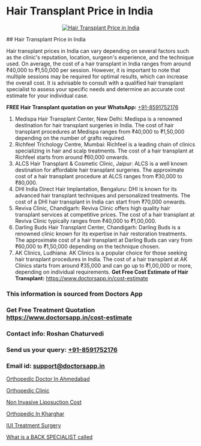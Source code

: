 # Hair Transplant Price in India

<p align="center">
  <a href="https://doctorsapp.co.in/uploads/treatment_image/Finding%20the%20best%20hair%20clinic.jpg">
    <img src="https://doctorsapp.co.in/treatment/hair-transplant" alt="Hair Transplant Price in India">
  </a>
</p>
## Hair Transplant Price in India

Hair transplant prices in India can vary depending on several factors such as the clinic's reputation, location, surgeon's experience, and the technique used. On average, the cost of a hair transplant in India ranges from around ₹40,000 to ₹1,50,000 per session. However, it is important to note that multiple sessions may be required for optimal results, which can increase the overall cost. It is advisable to consult with a qualified hair transplant specialist to assess your specific needs and determine an accurate cost estimate for your individual case.

**FREE Hair Transplant quotation on your WhatsApp:**  [+91-8591752176](https://api.whatsapp.com/send?phone=8591752176)

1) Medispa Hair Transplant Center, New Delhi: Medispa is a renowned destination for hair transplant surgeries in India. The cost of hair transplant procedures at Medispa ranges from ₹40,000 to ₹1,50,000 depending on the number of grafts required.
2) Richfeel Trichology Centre, Mumbai: Richfeel is a leading chain of clinics specializing in hair and scalp treatments. The cost of a hair transplant at Richfeel starts from around ₹60,000 onwards.
3) ALCS Hair Transplant & Cosmetic Clinic, Jaipur: ALCS is a well known destination for affordable hair transplant surgeries. The approximate cost of a hair transplant procedure at ALCS ranges from ₹30,000 to ₹80,000.
4) DHI India   Direct Hair Implantation, Bengaluru: DHI is known for its advanced hair transplant techniques and personalized treatments. The cost of a DHI hair transplant in India can start from ₹70,000 onwards.
5) Reviva Clinic, Chandigarh: Reviva Clinic offers high quality hair transplant services at competitive prices. The cost of a hair transplant at Reviva Clinic typically ranges from ₹40,000 to ₹1,00,000.
6) Darling Buds Hair Transplant Center, Chandigarh: Darling Buds is a renowned clinic known for its expertise in hair restoration treatments. The approximate cost of a hair transplant at Darling Buds can vary from ₹60,000 to ₹1,50,000 depending on the technique chosen.
7) AK Clinics, Ludhiana: AK Clinics is a popular choice for those seeking hair transplant procedures in India. The cost of a hair transplant at AK Clinics starts from around ₹35,000 and can go up to ₹1,00,000 or more, depending on individual requirements.
**Get Free Cost Estimate of Hair Transplant:** https://www.doctorsapp.in/cost-estimate

### This information is sourced from Doctors App 
### Get Free Treatment Quotation https://www.doctorsapp.in/cost-estimate
### Contact info: Roshan Chaturvedi 
### Send us your query: [+91-8591752176](https://api.whatsapp.com/send?phone=8591752176) 
### Email id: support@doctorsapp.in

[Orthopedic Doctor In Ahmedabad](https://www.linkedin.com/pulse/orthopedic-doctor-ahmedabad-doctorsapp-chittagong-i0bee?trackingId=OA0t4Zh3Y0U4YtZKo8Pj%2BA%3D%3D&lipi=urn%3Ali%3Apage%3Ad_flagship3_company_admin%3BK7pDwyqSQgabgpAl1%2Bo97w%3D%3D)

[Orthopedic Clinic](https://www.linkedin.com/pulse/orthopedic-clinic-doctorsappin-5jgbc?trackingId=kR92t0Qgeiot%2B7IwcS4A6A%3D%3D&lipi=urn%3Ali%3Apage%3Ad_flagship3_company_admin%3BcTUR6naWQkWjeA%2BR15noZQ%3D%3D)

[Non Invasive Liposuction Cost](https://medium.com/@manish632504/non-invasive-liposuction-cost-f85bf6ae465a)

[Orthopedic In Kharghar](https://medium.com/@anupkakkar5/orthopedic-in-kharghar-994999a6936e)

[IUI Treatment Surgery](https://doctors-apps.github.io/doctorsapp/iui-treatment-surgery)

[What is a BACK SPECIALIST called](https://doctors-apps.github.io/doctorsapp/what-is-a-back-specialist-called)

